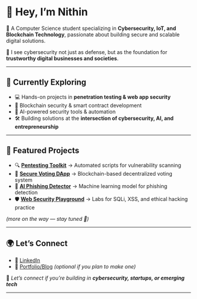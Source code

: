 # 👋 Hey, I’m Nithin  

🚀 A Computer Science student specializing in **Cybersecurity, IoT, and Blockchain Technology**, passionate about building secure and scalable digital solutions.  

🔐 I see cybersecurity not just as defense, but as the foundation for **trustworthy digital businesses and societies**.  

---

## 🌱 Currently Exploring  
- 💻 Hands-on projects in **penetration testing & web app security**  
- 🔗 Blockchain security & smart contract development  
- 🤖 AI-powered security tools & automation  
- 🛠️ Building solutions at the **intersection of cybersecurity, AI, and entrepreneurship**  

---

## 📌 Featured Projects  
- 🔍 **[Pentesting Toolkit](#)** → Automated scripts for vulnerability scanning  
- 🔗 **[Secure Voting DApp](#)** → Blockchain-based decentralized voting system  
- 🤖 **[AI Phishing Detector](#)** → Machine learning model for phishing detection  
- 🛡️ **[Web Security Playground](#)** → Labs for SQLi, XSS, and ethical hacking practice  

*(more on the way — stay tuned 🚀)*  

---

## 🌍 Let’s Connect  
- 🔗 [LinkedIn](https://www.linkedin.com/in/YOUR-LINKEDIN)  
- 📝 [Portfolio/Blog](https://your-website.com) *(optional if you plan to make one)*  

📩 *Let’s connect if you’re building in **cybersecurity, startups, or emerging tech***  

---
